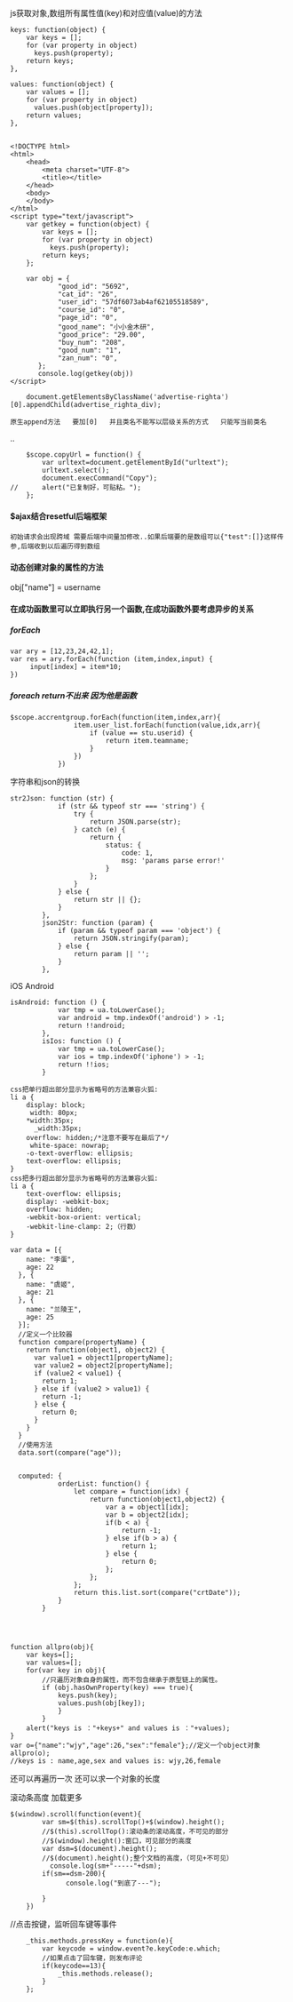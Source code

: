 js获取对象,数组所有属性值(key)和对应值(value)的方法

    keys: function(object) {
        var keys = [];
        for (var property in object)
          keys.push(property);
        return keys;
    },
    
    values: function(object) {
        var values = [];
        for (var property in object)
          values.push(object[property]);
        return values;
    },


    <!DOCTYPE html>
    <html>
    	<head>
    		<meta charset="UTF-8">
    		<title></title>
    	</head>
    	<body>
    	</body>
    </html>
    <script type="text/javascript">
    	var getkey = function(object) {
    	    var keys = [];
    	    for (var property in object)
    	      keys.push(property);
    	    return keys;
    	};
    
        var obj = {
                "good_id": "5692",
                "cat_id": "26",
                "user_id": "57df6073ab4af62105518589",
                "course_id": "0",
                "page_id": "0",
                "good_name": "小小金木研",
                "good_price": "29.00",
                "buy_num": "208",
                "good_num": "1",
                "zan_num": "0",
           };
           console.log(getkey(obj))
    </script>

        document.getElementsByClassName('advertise-righta')[0].appendChild(advertise_righta_div);
    
    原生append方法   要加[0]   并且类名不能写以层级关系的方式   只能写当前类名
    
..

    	$scope.copyUrl = function() {
    		var urltext=document.getElementById("urltext");
    		urltext.select();
    		document.execCommand("Copy");
    //		alert("已复制好，可贴粘。");
    	};
    
#### $ajax结合resetful后端框架    
    初始请求会出现跨域 需要后端中间量加修改..如果后端要的是数组可以{"test":[]}这样传参,后端收到以后遍历得到数组
####     动态创建对象的属性的方法
obj["name"] = username 
#### 在成功函数里可以立即执行另一个函数,在成功函数外要考虑异步的关系

##### forEach

```
var ary = [12,23,24,42,1];
var res = ary.forEach(function (item,index,input) {
     input[index] = item*10;
})
```
##### foreach  return不出来  因为他是函数
```
$scope.accrentgroup.forEach(function(item,index,arr){
        		item.user_list.forEach(function(value,idx,arr){
        			if (value == stu.userid) {
        				return item.teamname;
        			}
        		})
        	})
```
字符串和json的转换
```
str2Json: function (str) {
            if (str && typeof str === 'string') {
                try {
                    return JSON.parse(str);
                } catch (e) {
                    return {
                        status: {
                            code: 1,
                            msg: 'params parse error!'
                        }
                    };
                }
            } else {
                return str || {};
            }
        },
        json2Str: function (param) {
            if (param && typeof param === 'object') {
                return JSON.stringify(param);
            } else {
                return param || '';
            }
        },
```
iOS Android


```
isAndroid: function () {
            var tmp = ua.toLowerCase();
            var android = tmp.indexOf('android') > -1;
            return !!android;
        },
        isIos: function () {
            var tmp = ua.toLowerCase();
            var ios = tmp.indexOf('iphone') > -1;
            return !!ios;
        }
```

```
css把单行超出部分显示为省略号的方法兼容火狐:
li a { 
	display: block;
	 width: 80px; 
	*width:35px;
	  _width:35px;
	overflow: hidden;/*注意不要写在最后了*/
	 white-space: nowrap; 
	-o-text-overflow: ellipsis; 
	text-overflow: ellipsis; 
}
css把多行超出部分显示为省略号的方法兼容火狐:
li a {
	text-overflow: ellipsis;
	display: -webkit-box;
	overflow: hidden;
	-webkit-box-orient: vertical;
	-webkit-line-clamp: 2;（行数）
}
```



```
var data = [{
    name: "李蛋",
    age: 22
  }, {
    name: "虞姬",
    age: 21
  }, {
    name: "兰陵王",
    age: 25
  }];
  //定义一个比较器
  function compare(propertyName) {
    return function(object1, object2) {
      var value1 = object1[propertyName];
      var value2 = object2[propertyName];
      if (value2 < value1) {
        return 1;
      } else if (value2 > value1) {
        return -1;
      } else {
        return 0;
      }
    }
  }
  //使用方法
  data.sort(compare("age"));
  
  
  computed: {
        	orderList: function() {
				let compare = function(idx) {
			    	return function(object1,object2) {
						var a = object1[idx];
						var b = object2[idx];
						if(b < a) {
							return -1;
						} else if(b > a) {
							return 1;
						} else {
							return 0;
						};
					};
				};
				return this.list.sort(compare("crtDate"));
			}
		}
  
  
  
```

```
function allpro(obj){  
    var keys=[];   
    var values=[];    
    for(var key in obj){   
        //只遍历对象自身的属性，而不包含继承于原型链上的属性。  
        if (obj.hasOwnProperty(key) === true){  
            keys.push(key);    
            values.push(obj[key]);   
            }                 
        }  
    alert("keys is ："+keys+" and values is ："+values);    
}  
var o={"name":"wjy","age":26,"sex":"female"};//定义一个object对象   
allpro(o);  
//keys is : name,age,sex and values is: wjy,26,female  
```
还可以再遍历一次
还可以求一个对象的长度

滚动条高度   加载更多

    $(window).scroll(function(event){  
            var sm=$(this).scrollTop()+$(window).height();  
            //$(this).scrollTop():滚动条的滚动高度，不可见的部分  
            //$(window).height():窗口，可见部分的高度  
            var dsm=$(document).height();  
            //$(document).height();整个文档的高度，（可见+不可见）  
              console.log(sm+"-----"+dsm);  
            if(sm==dsm-200){  
                  console.log("到底了---");  
                  
            }  
        })

//点击按键，监听回车键等事件

		_this.methods.pressKey = function(e){
            var keycode = window.event?e.keyCode:e.which;
            //如果点击了回车键，则发布评论
            if(keycode==13){
                _this.methods.release();
            }
    	};

